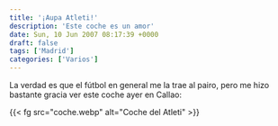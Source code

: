 ```yaml
---
title: '¡Aupa Atleti!'
description: 'Este coche es un amor'
date: Sun, 10 Jun 2007 08:17:39 +0000
draft: false
tags: ['Madrid']
categories: ['Varios']
---
```


La verdad es que el fútbol en general me la trae al pairo, pero me hizo bastante gracia ver este coche ayer en Callao:

{{< fg src="coche.webp" alt="Coche del Atleti" >}}